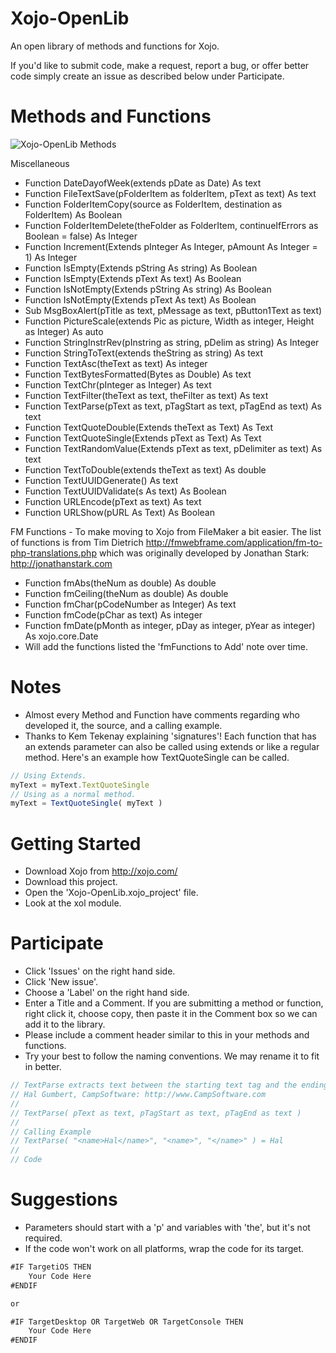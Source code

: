 # Xojo-OpenLib

An open library of methods and functions for Xojo.

If you'd like to submit code, make a request, report a bug, or offer better code simply create an issue as described below under Participate.

# Methods and Functions

![Xojo-OpenLib Methods](https://raw.github.com/campsoftware/campsoftware/Xojo-OpenLib/img/Xojo-OpenLib.png)

Miscellaneous
- Function DateDayofWeek(extends pDate as Date) As text
- Function FileTextSave(pFolderItem as folderItem, pText as text) As text
- Function FolderItemCopy(source as FolderItem, destination as FolderItem) As Boolean
- Function FolderItemDelete(theFolder as FolderItem, continueIfErrors as Boolean = false) As Integer
- Function Increment(Extends pInteger As Integer, pAmount As Integer = 1) As Integer
- Function IsEmpty(Extends pString As string) As Boolean
- Function IsEmpty(Extends pText As text) As Boolean
- Function IsNotEmpty(Extends pString As string) As Boolean
- Function IsNotEmpty(Extends pText As text) As Boolean
- Sub MsgBoxAlert(pTitle as text, pMessage as text, pButton1Text as text)
- Function PictureScale(extends Pic as picture, Width as integer, Height as Integer) As auto
- Function StringInstrRev(pInstring as string, pDelim as string) As Integer
- Function StringToText(extends theString as string) As text
- Function TextAsc(theText as text) As integer
- Function TextBytesFormatted(Bytes as Double) As text
- Function TextChr(pInteger as Integer) As text
- Function TextFilter(theText as text, theFilter as text) As text
- Function TextParse(pText as text, pTagStart as text, pTagEnd as text) As text
- Function TextQuoteDouble(Extends theText as Text) As Text
- Function TextQuoteSingle(Extends pText as Text) As Text
- Function TextRandomValue(Extends pText as text, pDelimiter as text) As text
- Function TextToDouble(extends theText as text) As double
- Function TextUUIDGenerate() As text
- Function TextUUIDValidate(s As text) As Boolean
- Function URLEncode(pText as text) As text
- Function URLShow(pURL As Text) As Boolean

FM Functions - To make moving to Xojo from FileMaker a bit easier.
The list of functions is from Tim Dietrich http://fmwebframe.com/application/fm-to-php-translations.php 
which was originally developed by Jonathan Stark: http://jonathanstark.com
- Function fmAbs(theNum as double) As double
- Function fmCeiling(theNum as double) As double
- Function fmChar(pCodeNumber as Integer) As text
- Function fmCode(pChar as text) As integer
- Function fmDate(pMonth as integer, pDay as integer, pYear as integer) As xojo.core.Date
- Will add the functions listed the 'fmFunctions to Add' note over time.

# Notes
- Almost every Method and Function have comments regarding who developed it, the source, and a calling example.
- Thanks to Kem Tekenay explaining 'signatures'! Each function that has an extends parameter can also be called using extends or like a regular method. Here's an example how  TextQuoteSingle can be called. 
```javascript
// Using Extends.
myText = myText.TextQuoteSingle
// Using as a normal method.
myText = TextQuoteSingle( myText )
```

# Getting Started

- Download Xojo from http://xojo.com/
- Download this project.
- Open the 'Xojo-OpenLib.xojo_project' file.
- Look at the xol module.

# Participate

- Click 'Issues' on the right hand side.
- Click 'New issue'.
- Choose a 'Label' on the right hand side.
- Enter a Title and a Comment. If you are submitting a method or function, right click it, choose copy, then paste it in the Comment box so we can add it to the library.
- Please include a comment header similar to this in your methods and functions.
- Try your best to follow the naming conventions. We may rename it to fit in better.
```javascript
// TextParse extracts text between the starting text tag and the ending text tag.
// Hal Gumbert, CampSoftware: http://www.CampSoftware.com 
//
// TextParse( pText as text, pTagStart as text, pTagEnd as text )
//
// Calling Example
// TextParse( "<name>Hal</name>", "<name>", "</name>" ) = Hal
// 
// Code
```

# Suggestions

- Parameters should start with a 'p' and variables with 'the', but it's not required.
- If the code won't work on all platforms, wrap the code for its target.

```javascript
#IF TargetiOS THEN
	Your Code Here
#ENDIF

or

#IF TargetDesktop OR TargetWeb OR TargetConsole THEN
	Your Code Here
#ENDIF
```
